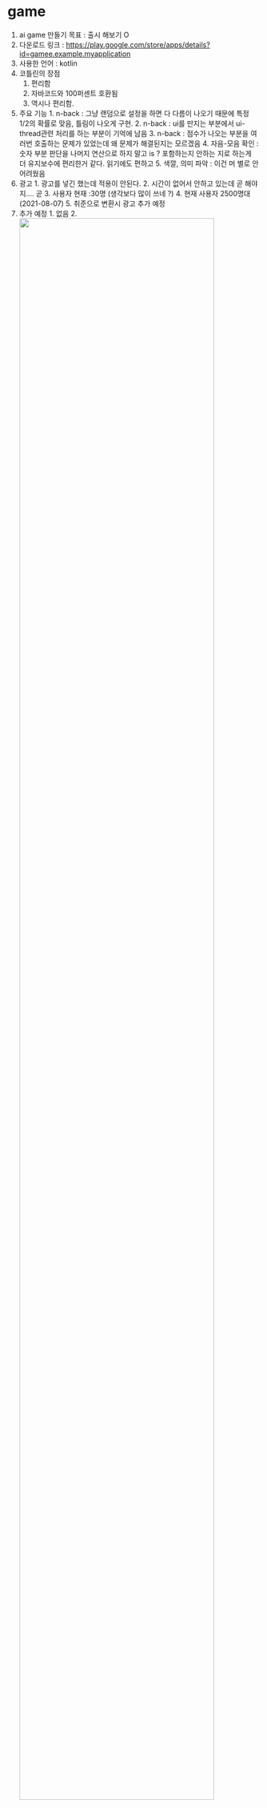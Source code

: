 # game
  1. ai game 만들기 목표 : 출시 해보기 O
  2. 다운로드 링크 : https://play.google.com/store/apps/details?id=gamee.example.myapplication
  3. 사용한 언어 : kotlin 
  4. 코틀린의 장점 
      1. 편리함 
      2. 자바코드와 100퍼센트 호환됨
      3. 역시나 편리함.
  5. 주요 기능 
    1. n-back : 그냥 랜덤으로 설정을 하면 다 다름이 나오기 때문에 특정 1/2의 확률로 맞음, 틀림이 나오게 구현.
    2. n-back : ui를 만지는 부분에서 ui-thread관련 처리를 하는 부분이 기억에 남음
    3. n-back : 점수가 나오는 부분을 여러번 호출하는 문제가 있었는데 왜 문제가 해결된지는 모르겠음
    4. 자음-모음 확인 : 숫자 부분 판단을 나머지 연산으로 하지 말고 is ? 포함하는지 안하는 지로 하는게 더 유지보수에 편리한거 같다. 읽기에도 편하고
    5. 색깔, 의미 파악 : 이건 머 별로 안 어려웠음
  6. 광고
    1. 광고를 넣긴 했는데 적용이 안된다.
    2. 시간이 없어서 안하고 있는데 곧 해야지.... 곧
    3. 사용자 현재 :30명 (생각보다 많이 쓰네 ?)
    4. 현재 사용자 2500명대 (2021-08-07)
    5. 취준으로 변환시 광고 추가 예정
  7. 추가 예정 
    1. 없음
    2. 
    <img src="https://user-images.githubusercontent.com/37294326/100441558-02a85980-30ea-11eb-9721-650de8b7fb0c.png" width="90%"></img>
    
